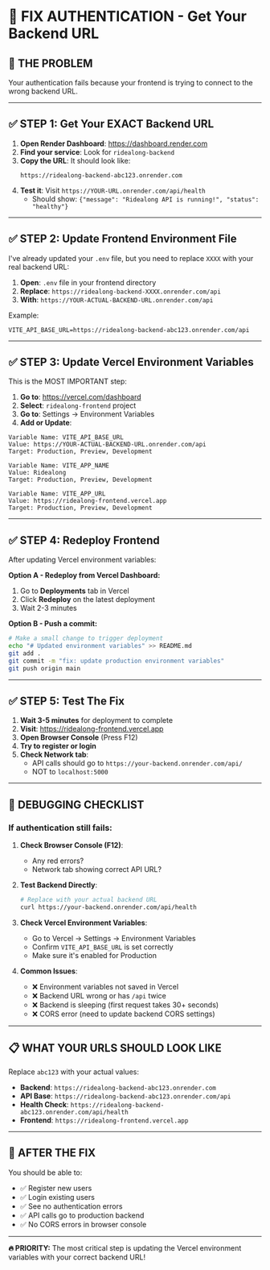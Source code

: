 # 🔧 FIX AUTHENTICATION - Get Your Backend URL

## 🚨 **THE PROBLEM**
Your authentication fails because your frontend is trying to connect to the wrong backend URL.

---

## ✅ **STEP 1: Get Your EXACT Backend URL**

1. **Open Render Dashboard**: https://dashboard.render.com
2. **Find your service**: Look for `ridealong-backend`
3. **Copy the URL**: It should look like:
   ```
   https://ridealong-backend-abc123.onrender.com
   ```
4. **Test it**: Visit `https://YOUR-URL.onrender.com/api/health`
   - Should show: `{"message": "Ridealong API is running!", "status": "healthy"}`

---

## ✅ **STEP 2: Update Frontend Environment File**

I've already updated your `.env` file, but you need to replace `XXXX` with your real backend URL:

1. **Open**: `.env` file in your frontend directory
2. **Replace**: `https://ridealong-backend-XXXX.onrender.com/api`
3. **With**: `https://YOUR-ACTUAL-BACKEND-URL.onrender.com/api`

Example:
```env
VITE_API_BASE_URL=https://ridealong-backend-abc123.onrender.com/api
```

---

## ✅ **STEP 3: Update Vercel Environment Variables**

This is the MOST IMPORTANT step:

1. **Go to**: https://vercel.com/dashboard
2. **Select**: `ridealong-frontend` project
3. **Go to**: Settings → Environment Variables
4. **Add or Update**:

```
Variable Name: VITE_API_BASE_URL
Value: https://YOUR-ACTUAL-BACKEND-URL.onrender.com/api
Target: Production, Preview, Development
```

```
Variable Name: VITE_APP_NAME  
Value: Ridealong
Target: Production, Preview, Development
```

```
Variable Name: VITE_APP_URL
Value: https://ridealong-frontend.vercel.app  
Target: Production, Preview, Development
```

---

## ✅ **STEP 4: Redeploy Frontend**

After updating Vercel environment variables:

**Option A - Redeploy from Vercel Dashboard:**
1. Go to **Deployments** tab in Vercel
2. Click **Redeploy** on the latest deployment
3. Wait 2-3 minutes

**Option B - Push a commit:**
```bash
# Make a small change to trigger deployment
echo "# Updated environment variables" >> README.md
git add .
git commit -m "fix: update production environment variables"
git push origin main
```

---

## ✅ **STEP 5: Test The Fix**

1. **Wait 3-5 minutes** for deployment to complete
2. **Visit**: https://ridealong-frontend.vercel.app
3. **Open Browser Console** (Press F12)
4. **Try to register or login**
5. **Check Network tab**:
   - API calls should go to `https://your-backend.onrender.com/api/`
   - NOT to `localhost:5000`

---

## 🧪 **DEBUGGING CHECKLIST**

### If authentication still fails:

1. **Check Browser Console (F12)**:
   - Any red errors?
   - Network tab showing correct API URL?

2. **Test Backend Directly**:
   ```bash
   # Replace with your actual backend URL
   curl https://your-backend.onrender.com/api/health
   ```

3. **Check Vercel Environment Variables**:
   - Go to Vercel → Settings → Environment Variables
   - Confirm `VITE_API_BASE_URL` is set correctly
   - Make sure it's enabled for Production

4. **Common Issues**:
   - ❌ Environment variables not saved in Vercel
   - ❌ Backend URL wrong or has `/api` twice
   - ❌ Backend is sleeping (first request takes 30+ seconds)
   - ❌ CORS error (need to update backend CORS settings)

---

## 📋 **WHAT YOUR URLS SHOULD LOOK LIKE**

Replace `abc123` with your actual values:

- **Backend**: `https://ridealong-backend-abc123.onrender.com`
- **API Base**: `https://ridealong-backend-abc123.onrender.com/api`
- **Health Check**: `https://ridealong-backend-abc123.onrender.com/api/health`
- **Frontend**: `https://ridealong-frontend.vercel.app`

---

## 🎯 **AFTER THE FIX**

You should be able to:
- ✅ Register new users
- ✅ Login existing users  
- ✅ See no authentication errors
- ✅ API calls go to production backend
- ✅ No CORS errors in browser console

---

**🔥 PRIORITY:** The most critical step is updating the Vercel environment variables with your correct backend URL!
